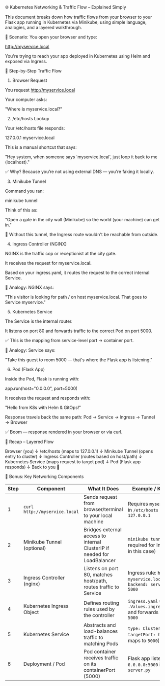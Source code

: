 🌐 Kubernetes Networking & Traffic Flow – Explained Simply

This document breaks down how traffic flows from your browser to your Flask app running in Kubernetes via Minikube, using simple language, analogies, and a layered walkthrough.

🧭 Scenario: You open your browser and type:

http://myservice.local

You're trying to reach your app deployed in Kubernetes using Helm and exposed via Ingress.

🔗 Step-by-Step Traffic Flow

1. Browser Request

You request http://myservice.local

Your computer asks:

"Where is myservice.local?"

2. /etc/hosts Lookup

Your /etc/hosts file responds:

127.0.0.1 myservice.local

This is a manual shortcut that says:

"Hey system, when someone says 'myservice.local', just loop it back to me (localhost)."

✅ Why? Because you’re not using external DNS — you're faking it locally.

3. Minikube Tunnel

Command you ran:

minikube tunnel

Think of this as:

"Open a gate in the city wall (Minikube) so the world (your machine) can get in."

🧠 Without this tunnel, the Ingress route wouldn't be reachable from outside.

4. Ingress Controller (NGINX)

NGINX is the traffic cop or receptionist at the city gate.

It receives the request for myservice.local.

Based on your ingress.yaml, it routes the request to the correct internal Service.

🧠 Analogy: NGINX says:

"This visitor is looking for path / on host myservice.local. That goes to Service myservice."

5. Kubernetes Service

The Service is the internal router.

It listens on port 80 and forwards traffic to the correct Pod on port 5000.

✅ This is the mapping from service-level port → container port.

🧠 Analogy: Service says:

"Take this guest to room 5000 — that's where the Flask app is listening."

6. Pod (Flask App)

Inside the Pod, Flask is running with:

app.run(host="0.0.0.0", port=5000)

It receives the request and responds with:

"Hello from K8s with Helm & GitOps!"

Response travels back the same path:
Pod → Service → Ingress → Tunnel → Browser

✅ Boom — response rendered in your browser or via curl.

🧠 Recap – Layered Flow

Browser (you)
   ↓
/etc/hosts (maps to 127.0.0.1)
   ↓
Minikube Tunnel (opens entry to cluster)
   ↓
Ingress Controller (routes based on host/path)
   ↓
Kubernetes Service (maps request to target pod)
   ↓
Pod (Flask app responds)
   ↓
Back to you 🎉

🔐 Bonus: Key Networking Components

| **Step** | **Component**                 | **What It Does**                                                         | **Example / Key Config**                                                      |
| -------- | ----------------------------- | ------------------------------------------------------------------------ | ----------------------------------------------------------------------------- |
| 1        | `curl http://myservice.local` | Sends request from browser/terminal to your local machine                | Requires `myservice.local` in `/etc/hosts` pointing to `127.0.0.1`            |
| 2        | Minikube Tunnel (optional)    | Bridges external access to internal ClusterIP if needed for LoadBalancer | `minikube tunnel` (not required for Ingress setup in this case)               |
| 3        | Ingress Controller (nginx)    | Listens on port 80, matches host/path, routes traffic to Service         | Ingress rule: `host: myservice.local`, `path: /`, `backend: servicePort 5000` |
| 4        | Kubernetes Ingress Object     | Defines routing rules used by the controller                             | `ingress.yaml` uses `.Values.ingress.hostname` and forwards to `port 5000`    |
| 5        | Kubernetes Service            | Abstracts and load-balances traffic to matching Pods                     | `type: ClusterIP`, `targetPort: http` (which maps to `5000`)                  |
| 6        | Deployment / Pod              | Pod container receives traffic on its containerPort (5000)               | Flask app listens on `0.0.0.0:5000` inside `server.py`                        |
